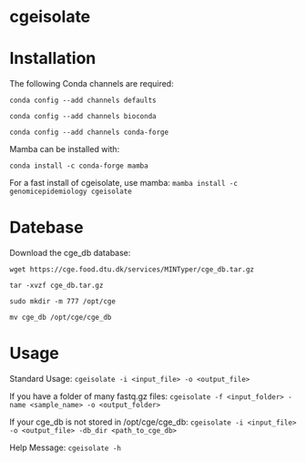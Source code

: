 # cgeisolate

# Installation

The following Conda channels are required:

`conda config --add channels defaults`

`conda config --add channels bioconda`

`conda config --add channels conda-forge`

Mamba can be installed with:

`conda install -c conda-forge mamba`

For a fast install of cgeisolate, use mamba:
`mamba install -c genomicepidemiology cgeisolate`


# Datebase

Download the cge_db database:

`wget https://cge.food.dtu.dk/services/MINTyper/cge_db.tar.gz`

`tar -xvzf cge_db.tar.gz`

`sudo mkdir -m 777 /opt/cge`

`mv cge_db /opt/cge/cge_db`


# Usage

Standard Usage:
`cgeisolate -i <input_file> -o <output_file>`

If you have a folder of many fastq.gz files:
`cgeisolate -f <input_folder> -name <sample_name> -o <output_folder>`

If your cge_db is not stored in /opt/cge/cge_db:
`cgeisolate -i <input_file> -o <output_file> -db_dir <path_to_cge_db>`

Help Message:
`cgeisolate -h`
